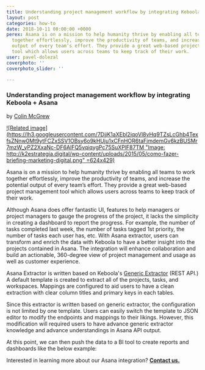 ```yaml
---
title: Understanding project management workflow by integrating Keboola + Asana
layout: post
categories: how-to
date: 2018-10-11 00:00:00 +0000
perex: Asana is on a mission to help humanity thrive by enabling all teams to work
  together effortlessly, improve the productivity of teams, and increase the potential
  output of every team’s effort. They provide a great web-based project management
  tool which allows users across teams to keep track of their work.
user: pavel-dolezal
coverphoto: ''
coverphoto_slider: ''

---
```

### Understanding project management workflow by integrating Keboola + Asana

by [Colin McGrew](http://blog.keboola.com/author/19180)

[![Related image](https://lh3.googleusercontent.com/7DjjK1aXEbl2iqoVl8vHq9TZsLcGhb4TexfsZNnw0Mt9ytFCZxSSV1OBsy6o9kHUju1xCFnHOR6taFjmdemGv6kzBUSMr7mzW_yPZ2XxaNc-DF6AlFQ5vqiqygPc75SuXPlF87TM "Image: http://k2estrategia.digital/wp-content/uploads/2015/05/como-fazer-briefing-marketing-digital.png" =624x429)](http://blog.keboola.com/author/19180)

Asana is on a mission to help humanity thrive by enabling all teams to work together effortlessly, improve the productivity of teams, and increase the potential output of every team’s effort. They provide a great web-based project management tool which allows users across teams to keep track of their work. 

Although Asana does offer fantastic UI, features to help managers or project managers to gauge the progress of the project, it lacks the simplicity in creating a dashboard to report the progress. For example, the number of tasks completed last week, the number of tasks tagged 1st priority, the number of tasks each user has, etc. With Asana extractor, users can transform and enrich the data with Keboola to have a better insight into the projects contained in Asana. The integration will enhance collaboration and build an actionable, 360-degree view of project management and usage as well as customer experience.

Asana Extractor is written based on Keboola's [Generic Extractor](https://developers.keboola.com/extend/generic-extractor/) (REST API.) A default template is created to extract all of the projects, tasks, and workspaces. Mappings are configured to aid users to have a clean extraction with clear column titles and primary keys in each tables.

Since this extractor is written based on generic extractor, the configuration is not limited by one template. Users can easily switch the template to JSON editor to modify the endpoints and mappings to their likings. However, this modification will required users to have advance generic extractor knowledge and advance understandings in Asana API output.

At this point, we can then push the data to a BI tool to create reports and dashboards like the below example:

Interested in learning more about our Asana integration? [**Contact us.**](https://www.keboola.com/contact)